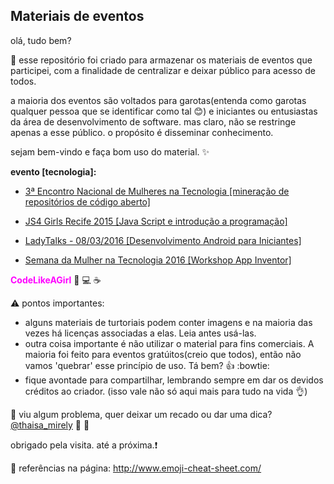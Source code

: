 ## Materiais de eventos 

olá, tudo bem?

 :information_desk_person: esse repositório foi criado para armazenar os materiais de eventos que participei, com a finalidade de centralizar e deixar público para acesso de todos. 

a maioria dos eventos são voltados para garotas(entenda como garotas qualquer pessoa que se identificar como tal :blush:) e iniciantes ou entusiastas da área de desenvolvimento de software. mas claro, 
não se restringe apenas a esse público. 
o propósito é disseminar conhecimento. 

sejam bem-vindo e faça bom uso do material. :sparkles:

<b> evento [tecnologia]: </b>  


- [3ª Encontro Nacional de Mulheres na Tecnologia [mineração de repositórios de código aberto]](http://mulheresnatecnologia.org/encontro2015/)

- [JS4 Girls Recife 2015 [Java Script e introdução a programação]](https://github.com/ThaisaMirely/materials_events_ProgrammingForWomen/wiki/JS4-Girls-Recife)

- [LadyTalks - 08/03/2016 [Desenvolvimento Android para Iniciantes]](https://github.com/ThaisaMirely/materials_events_ProgrammingForWomen/wiki/LadyTalks-2016)

- [Semana da Mulher na Tecnologia 2016 [Workshop App Inventor]](https://github.com/ThaisaMirely/materials_events_ProgrammingForWomen/wiki/Semana-da-Mulher-na-Tecnologia-2016)


<b style='color:#FF00FF'>CodeLikeAGirl</b> :raising_hand: :computer: :coffee:


:warning: pontos importantes: 
- alguns materiais de turtoriais podem conter imagens e na maioria das vezes há licenças associadas a elas. Leia antes usá-las. 
- outra coisa importante é não utilizar o material para fins comerciais. A maioria foi feito para eventos gratúitos(creio que todos), então não vamos 'quebrar' esse princípio de uso. Tá bem? :thumbsup: :bowtie:
- fique avontade para compartilhar, lembrando sempre em dar os devidos créditos ao criador. (isso vale não só aqui mais para tudo na vida :ok_hand:)


:checkered_flag: viu algum problema, quer deixar um recado ou dar uma dica? [@thaisa_mirely](https://twitter.com/thaisa_mirely)  :speech_balloon: :dancer:

obrigado pela visita. até a próxima.:exclamation:


:book: referências na página: http://www.emoji-cheat-sheet.com/
